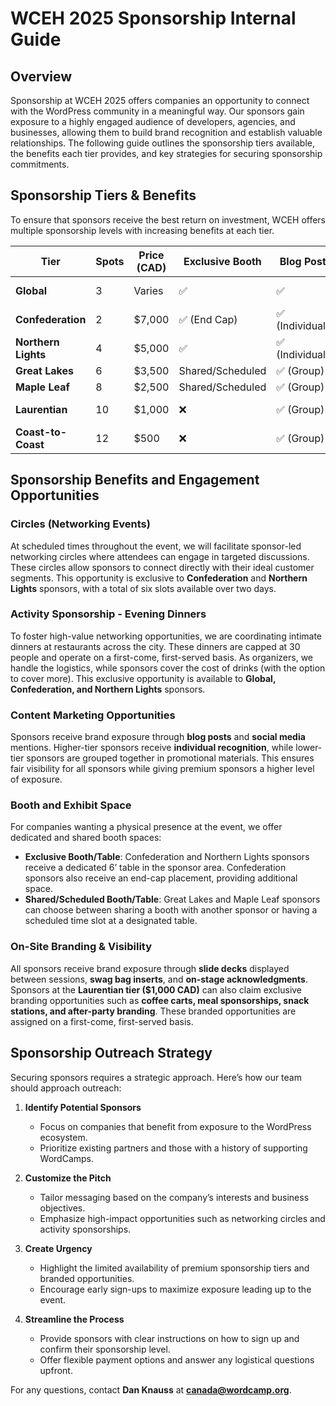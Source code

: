# **WCEH 2025 Sponsorship Internal Guide**

## **Overview**
Sponsorship at WCEH 2025 offers companies an opportunity to connect with the WordPress community in a meaningful way. Our sponsors gain exposure to a highly engaged audience of developers, agencies, and businesses, allowing them to build brand recognition and establish valuable relationships. The following guide outlines the sponsorship tiers available, the benefits each tier provides, and key strategies for securing sponsorship commitments.

## **Sponsorship Tiers & Benefits**
To ensure that sponsors receive the best return on investment, WCEH offers multiple sponsorship levels with increasing benefits at each tier.

| Tier               | Spots | Price (CAD) | Exclusive Booth | Blog Post | Social Media | Circles | Activity Sponsorship | Swag Bag | Branded Area |
|-------------------|------|------------|----------------|-----------|--------------|---------|-------------------|---------|--------------|
| **Global**        | 3    | Varies      | ✅             | ✅         | ✅ (Individual) | ❌       | ✅                  | ✅       | ❌            |
| **Confederation** | 2    | $7,000      | ✅ (End Cap)   | ✅ (Individual) | ✅ (Individual) | ✅       | ✅                  | ✅       | ❌            |
| **Northern Lights** | 4  | $5,000      | ✅             | ✅ (Individual) | ✅ (Individual) | ✅       | ✅                  | ✅       | ❌            |
| **Great Lakes**   | 6    | $3,500      | Shared/Scheduled | ✅ (Group) | ✅ (Group)   | ❌       | ❌                  | ✅       | ❌            |
| **Maple Leaf**    | 8    | $2,500      | Shared/Scheduled | ✅ (Group) | ✅ (Group)   | ❌       | ❌                  | ✅       | ❌            |
| **Laurentian**    | 10   | $1,000      | ❌             | ✅ (Group) | ✅ (Group)   | ❌       | ❌                  | ✅       | ✅ (Limited)  |
| **Coast-to-Coast** | 12  | $500        | ❌             | ✅ (Group) | ✅ (Group)   | ❌       | ❌                  | ✅       | ❌            |

## **Sponsorship Benefits and Engagement Opportunities**

### **Circles (Networking Events)**
At scheduled times throughout the event, we will facilitate sponsor-led networking circles where attendees can engage in targeted discussions. These circles allow sponsors to connect directly with their ideal customer segments. This opportunity is exclusive to **Confederation** and **Northern Lights** sponsors, with a total of six slots available over two days.

### **Activity Sponsorship - Evening Dinners**
To foster high-value networking opportunities, we are coordinating intimate dinners at restaurants across the city. These dinners are capped at 30 people and operate on a first-come, first-served basis. As organizers, we handle the logistics, while sponsors cover the cost of drinks (with the option to cover more). This exclusive opportunity is available to **Global, Confederation, and Northern Lights** sponsors.

### **Content Marketing Opportunities**
Sponsors receive brand exposure through **blog posts** and **social media** mentions. Higher-tier sponsors receive **individual recognition**, while lower-tier sponsors are grouped together in promotional materials. This ensures fair visibility for all sponsors while giving premium sponsors a higher level of exposure.

### **Booth and Exhibit Space**
For companies wanting a physical presence at the event, we offer dedicated and shared booth spaces:
- **Exclusive Booth/Table**: Confederation and Northern Lights sponsors receive a dedicated 6’ table in the sponsor area. Confederation sponsors also receive an end-cap placement, providing additional space.
- **Shared/Scheduled Booth/Table**: Great Lakes and Maple Leaf sponsors can choose between sharing a booth with another sponsor or having a scheduled time slot at a designated table.

### **On-Site Branding & Visibility**
All sponsors receive brand exposure through **slide decks** displayed between sessions, **swag bag inserts**, and **on-stage acknowledgments**. Sponsors at the **Laurentian tier ($1,000 CAD)** can also claim exclusive branding opportunities such as **coffee carts, meal sponsorships, snack stations, and after-party branding**. These branded opportunities are assigned on a first-come, first-served basis.

## **Sponsorship Outreach Strategy**
Securing sponsors requires a strategic approach. Here’s how our team should approach outreach:

1. **Identify Potential Sponsors**
   - Focus on companies that benefit from exposure to the WordPress ecosystem.
   - Prioritize existing partners and those with a history of supporting WordCamps.

2. **Customize the Pitch**
   - Tailor messaging based on the company’s interests and business objectives.
   - Emphasize high-impact opportunities such as networking circles and activity sponsorships.

3. **Create Urgency**
   - Highlight the limited availability of premium sponsorship tiers and branded opportunities.
   - Encourage early sign-ups to maximize exposure leading up to the event.

4. **Streamline the Process**
   - Provide sponsors with clear instructions on how to sign up and confirm their sponsorship level.
   - Offer flexible payment options and answer any logistical questions upfront.

For any questions, contact **Dan Knauss** at **canada@wordcamp.org**.
